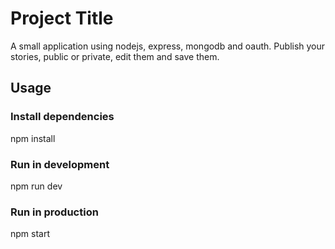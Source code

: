 
# Project Title

A small application using nodejs, express, mongodb and oauth. Publish your stories, public or private, edit them and save them.


## Usage

### Install dependencies
npm install

### Run in development
npm run dev

### Run in production
npm start

